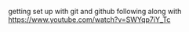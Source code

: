getting set up with git and github
following along with https://www.youtube.com/watch?v=SWYqp7iY_Tc
